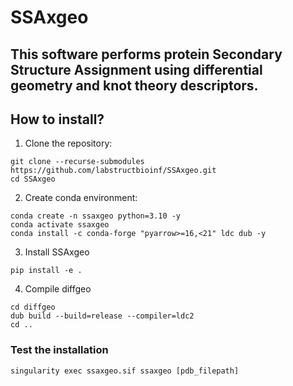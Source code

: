 # SSAxgeo

This software performs protein Secondary Structure Assignment using differential geometry and knot theory descriptors.
---

## How to install?

1. Clone the repository:
```{bash}
git clone --recurse-submodules https://github.com/labstructbioinf/SSAxgeo.git
cd SSAxgeo
```

2. Create conda environment:
```{bash}
conda create -n ssaxgeo python=3.10 -y
conda activate ssaxgeo
conda install -c conda-forge "pyarrow>=16,<21" ldc dub -y
```

3. Install SSAxgeo
```{bash}
pip install -e .
```

4. Compile diffgeo
```{bash}
cd diffgeo
dub build --build=release --compiler=ldc2
cd ..
```

### Test the installation

```{bash}
singularity exec ssaxgeo.sif ssaxgeo [pdb_filepath]
```

